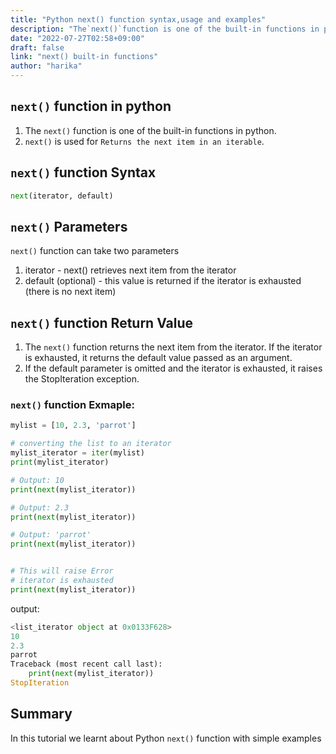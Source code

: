 ```yaml
---
title: "Python next() function syntax,usage and examples"
description: "The`next()`function is one of the built-in functions in python"
date: "2022-07-27T02:58+09:00"
draft: false
link: "next() built-in functions"
author: "harika"
---
```


## `next()` function in python

1. The `next()` function is one of the built-in functions in python.
2. `next()` is used for `Returns the next item in an iterable`.

## `next()` function Syntax

```python
next(iterator, default)
```
## `next()` Parameters
`next()` function can take two parameters

1. iterator - next() retrieves next item from the iterator
2. default (optional) - this value is returned if the iterator is exhausted (there is no next item)

## `next()` function Return Value

1. The `next()` function returns the next item from the iterator.
   If the iterator is exhausted, it returns the default value passed as an argument.
2. If the default parameter is omitted and the iterator is exhausted, it raises the StopIteration exception.

### `next()` function Exmaple:

```python
mylist = [10, 2.3, 'parrot']

# converting the list to an iterator
mylist_iterator = iter(mylist)
print(mylist_iterator)

# Output: 10
print(next(mylist_iterator))

# Output: 2.3
print(next(mylist_iterator))

# Output: 'parrot'
print(next(mylist_iterator))


# This will raise Error
# iterator is exhausted
print(next(mylist_iterator))
```
output:

```python
<list_iterator object at 0x0133F628>
10
2.3
parrot
Traceback (most recent call last):
    print(next(mylist_iterator))
StopIteration
```
## Summary
In this tutorial we learnt about Python `next()` function with simple examples


